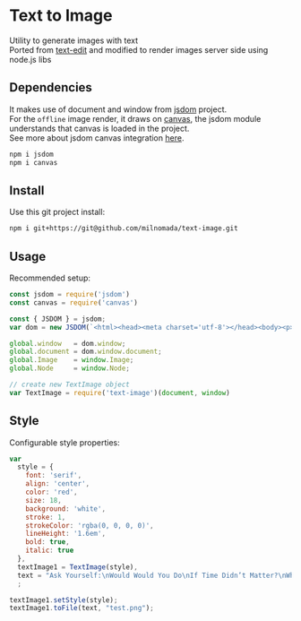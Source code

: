 # Text to Image

Utility to generate images with text  
Ported from [text-edit](https://github.com/zonayedpca/text-image) and modified to render images server side using node.js libs  

## Dependencies
It makes use of document and window from [jsdom](https://github.com/jsdom/jsdom) project.  
For the `offline` image render, it draws on [canvas](https://github.com/Automattic/node-canvas), the jsdom module understands that
canvas is loaded in the project.  
See more about jsdom canvas integration [here](https://github.com/jsdom/jsdom#canvas-support).  

```bash
npm i jsdom
npm i canvas
```

## Install
Use this git project install:

```bash
npm i git+https://git@github.com/milnomada/text-image.git
```

## Usage

Recommended setup:  

```js
const jsdom = require('jsdom')
const canvas = require('canvas')

const { JSDOM } = jsdom;
var dom = new JSDOM(`<html><head><meta charset='utf-8'></head><body><p>Hello world</p></body></html>`);

global.window   = dom.window;
global.document = dom.window.document;
global.Image    = window.Image;
global.Node     = window.Node;

// create new TextImage object
var TextImage = require('text-image')(document, window)
```

## Style

Configurable style properties:

```js
var 
  style = {
    font: 'serif',
    align: 'center',
    color: 'red',
    size: 18,
    background: 'white',
    stroke: 1,
    strokeColor: 'rgba(0, 0, 0, 0)',
    lineHeight: '1.6em',
    bold: true,
    italic: true
  },
  textImage1 = TextImage(style),
  text = "Ask Yourself:\nWould Would You Do\nIf Time Didn’t Matter?\nWhat Would You Do\nIf It Didn’t Exist?"
  ;

textImage1.setStyle(style);
textImage1.toFile(text, "test.png");
````
